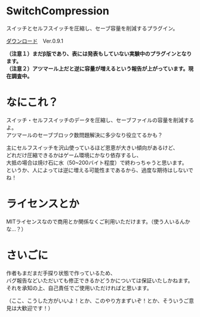 # SwitchCompression
スイッチとセルフスイッチを圧縮し、セーブ容量を削減するプラグイン。

[ダウンロード](https://raw.githubusercontent.com/hichi-gamebuild/RPGMakerMZ/main/SwitchCompression.js)　Ver.0.9.1

__（注意１）まだβ版であり、表には発表もしていない実験中のプラグインとなります。__  
__（注意２）アツマール上だと逆に容量が増えるという報告が上がっています。現在調査中。__

# なにこれ？
スイッチ・セルフスイッチのデータを圧縮し、セーブファイルの容量を削減するよ。  
アツマールのセーブブロック数問題解決に多少なり役立てるかも？

主にセルフスイッチを沢山使っているほど恩恵が大きい傾向があるけど、  
どれだけ圧縮できるかはゲーム環境にかなり依存するし、  
大抵の場合は焼け石に水（50~200バイト程度）で終わっちゃうと思います。  
というか、人によっては逆に増える可能性まであるから、過度な期待はしないでね！

# ライセンスとか
MITライセンスなので商用とか関係なくご利用いただけます。（使う人いるんかな…？）

# さいごに
作者もまだまだ手探り状態で作っているため、  
バグ報告などいただいても修正できるかどうかについては保証いたしかねます。  
それを承知の上、自己責任でご使用いただければと思います。

（ここ、こうした方がいいよ！とか、このやり方まずいぞ！とか、そういうご意見は大歓迎です！）
